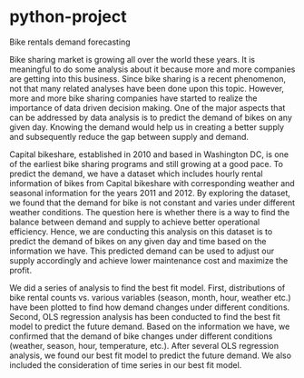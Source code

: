 # python-project
Bike rentals demand forecasting

Bike sharing market is growing all over the world these years. It is meaningful to do some analysis about
it because more and more companies are getting into this business. Since bike sharing is a recent
phenomenon, not that many related analyses have been done upon this topic. However, more and more
bike sharing companies have started to realize the importance of data driven decision making. One of the
major aspects that can be addressed by data analysis is to predict the demand of bikes on any given day.
Knowing the demand would help us in creating a better supply and subsequently reduce the gap between
supply and demand.

Capital bikeshare, established in 2010 and based in Washington DC, is one of the earliest bike sharing
programs and still growing at a good pace. To predict the demand, we have a dataset which includes
hourly rental information of bikes from Capital bikeshare with corresponding weather and seasonal
information for the years 2011 and 2012. By exploring the dataset, we found that the demand for bike is
not constant and varies under different weather conditions. The question here is whether there is a way to
find the balance between demand and supply to achieve better operational efficiency. Hence, we are
conducting this analysis on this dataset is to predict the demand of bikes on any given day and time based
on the information we have. This predicted demand can be used to adjust our supply accordingly and
achieve lower maintenance cost and maximize the profit.

We did a series of analysis to find the best fit model. First, distributions of bike rental counts vs. various
variables (season, month, hour, weather etc.) have been plotted to find how demand changes under
different conditions. Second, OLS regression analysis has been conducted to find the best fit model to
predict the future demand. Based on the information we have, we confirmed that the demand of bike
changes under different conditions (weather, season, hour, temperature, etc.). After several OLS
regression analysis, we found our best fit model to predict the future demand. We also included the
consideration of time series in our best fit model.
